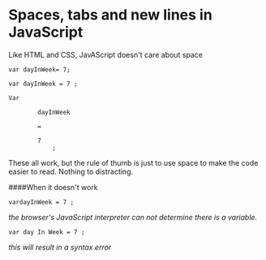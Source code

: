 # Spaces, tabs and new lines in JavaScript

Like HTML and CSS, JavAScript doesn't care about space

```
var dayInWeek= 7;

var dayInWeek = 7 ;

Var 

		dayInWeek
		
		=
		
		7
			;
```

These all work, but the rule of thumb is just to use space to make the code easier to read. Nothing to distracting. 


####When it doesn't work 
``` 
vardayInWeek = 7 ;
```
*the browser's JavaScript interpreter can not determine there is a variable.*

```
var day In Week = 7 ;
```
*this will result in a syntax error*

